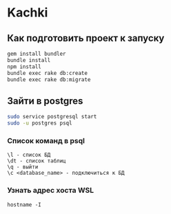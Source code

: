 # Kachki

## Как подготовить проект к запуску
```bash
gem install bundler
bundle install
npm install
bundle exec rake db:create
bundle exec rake db:migrate
```

## Зайти в postgres
```bash
sudo service postgresql start
sudo -u postgres psql
```

### Список команд в psql
```
\l - список БД
\dt - список таблиц
\q - выйти
\с <database_name> - подключиться к БД
```

### Узнать адрес хоста WSL
`hostname -I`